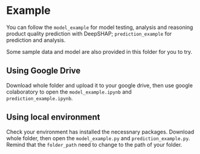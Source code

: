 # Example
You can follow the `model_example` for model testing, analysis and reasoning product quality prediction with DeepSHAP; `prediction_example` for prediction and analysis.

Some sample data and model are also provided in this folder for you to try.

## Using Google Drive
Download whole folder and upload it to your google drive, then use google colaboratory to open the `model_example.ipynb` and `prediction_example.ipynb`.

## Using local environment
Check your environment has installed the necessnary packages. Download whole folder, then open the `model_example.py` and `prediction_example.py`. Remind that the `folder_path` need to change to the path of your folder.